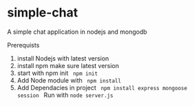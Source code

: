 # simple-chat
A simple chat application in nodejs and mongodb


Prerequists 

1. install Nodejs with latest version 
2. install npm make sure latest version
3. start with npm init <code> npm init </code>
4. Add Node module with <code> npm install </code>
5. Add Dependacies in project <code> npm install express mongoose session </code>
Run with <code>node server.js</code>


